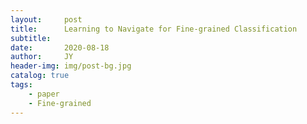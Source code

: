 ```yaml
---
layout:     post
title:      Learning to Navigate for Fine-grained Classification
subtitle:   
date:       2020-08-18
author:     JY
header-img: img/post-bg.jpg
catalog: true
tags:
    - paper
    - Fine-grained
---
```



